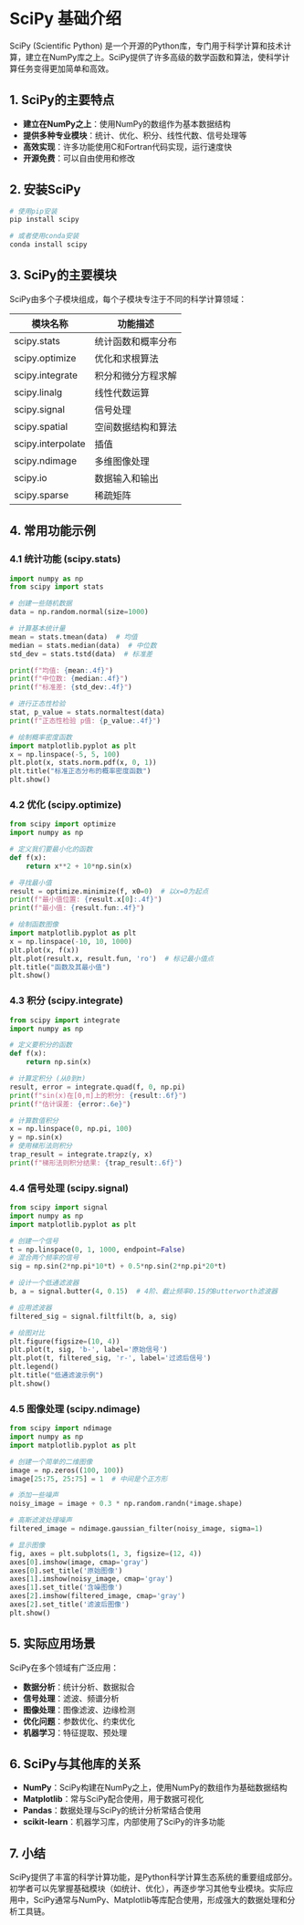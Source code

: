# SciPy 基础介绍

SciPy (Scientific Python) 是一个开源的Python库，专门用于科学计算和技术计算，建立在NumPy库之上。SciPy提供了许多高级的数学函数和算法，使科学计算任务变得更加简单和高效。

## 1. SciPy的主要特点

- **建立在NumPy之上**：使用NumPy的数组作为基本数据结构
- **提供多种专业模块**：统计、优化、积分、线性代数、信号处理等
- **高效实现**：许多功能使用C和Fortran代码实现，运行速度快
- **开源免费**：可以自由使用和修改

## 2. 安装SciPy

```python
# 使用pip安装
pip install scipy

# 或者使用conda安装
conda install scipy
```

## 3. SciPy的主要模块

SciPy由多个子模块组成，每个子模块专注于不同的科学计算领域：

| 模块名称 | 功能描述 |
|---------|---------|
| scipy.stats | 统计函数和概率分布 |
| scipy.optimize | 优化和求根算法 |
| scipy.integrate | 积分和微分方程求解 |
| scipy.linalg | 线性代数运算 |
| scipy.signal | 信号处理 |
| scipy.spatial | 空间数据结构和算法 |
| scipy.interpolate | 插值 |
| scipy.ndimage | 多维图像处理 |
| scipy.io | 数据输入和输出 |
| scipy.sparse | 稀疏矩阵 |

## 4. 常用功能示例

### 4.1 统计功能 (scipy.stats)

```python
import numpy as np
from scipy import stats

# 创建一些随机数据
data = np.random.normal(size=1000)

# 计算基本统计量
mean = stats.tmean(data)  # 均值
median = stats.median(data)  # 中位数
std_dev = stats.tstd(data)  # 标准差

print(f"均值: {mean:.4f}")
print(f"中位数: {median:.4f}")
print(f"标准差: {std_dev:.4f}")

# 进行正态性检验
stat, p_value = stats.normaltest(data)
print(f"正态性检验 p值: {p_value:.4f}")

# 绘制概率密度函数
import matplotlib.pyplot as plt
x = np.linspace(-5, 5, 100)
plt.plot(x, stats.norm.pdf(x, 0, 1))
plt.title("标准正态分布的概率密度函数")
plt.show()
```

### 4.2 优化 (scipy.optimize)

```python
from scipy import optimize
import numpy as np

# 定义我们要最小化的函数
def f(x):
    return x**2 + 10*np.sin(x)

# 寻找最小值
result = optimize.minimize(f, x0=0)  # 以x=0为起点
print(f"最小值位置: {result.x[0]:.4f}")
print(f"最小值: {result.fun:.4f}")

# 绘制函数图像
import matplotlib.pyplot as plt
x = np.linspace(-10, 10, 1000)
plt.plot(x, f(x))
plt.plot(result.x, result.fun, 'ro')  # 标记最小值点
plt.title("函数及其最小值")
plt.show()
```

### 4.3 积分 (scipy.integrate)

```python
from scipy import integrate
import numpy as np

# 定义要积分的函数
def f(x):
    return np.sin(x)

# 计算定积分 (从0到π)
result, error = integrate.quad(f, 0, np.pi)
print(f"sin(x)在[0,π]上的积分: {result:.6f}")
print(f"估计误差: {error:.6e}")

# 计算数值积分
x = np.linspace(0, np.pi, 100)
y = np.sin(x)
# 使用梯形法则积分
trap_result = integrate.trapz(y, x)
print(f"梯形法则积分结果: {trap_result:.6f}")
```

### 4.4 信号处理 (scipy.signal)

```python
from scipy import signal
import numpy as np
import matplotlib.pyplot as plt

# 创建一个信号
t = np.linspace(0, 1, 1000, endpoint=False)
# 混合两个频率的信号
sig = np.sin(2*np.pi*10*t) + 0.5*np.sin(2*np.pi*20*t)

# 设计一个低通滤波器
b, a = signal.butter(4, 0.15)  # 4阶、截止频率0.15的Butterworth滤波器

# 应用滤波器
filtered_sig = signal.filtfilt(b, a, sig)

# 绘图对比
plt.figure(figsize=(10, 4))
plt.plot(t, sig, 'b-', label='原始信号')
plt.plot(t, filtered_sig, 'r-', label='过滤后信号')
plt.legend()
plt.title("低通滤波示例")
plt.show()
```

### 4.5 图像处理 (scipy.ndimage)

```python
from scipy import ndimage
import numpy as np
import matplotlib.pyplot as plt

# 创建一个简单的二维图像
image = np.zeros((100, 100))
image[25:75, 25:75] = 1  # 中间是个正方形

# 添加一些噪声
noisy_image = image + 0.3 * np.random.randn(*image.shape)

# 高斯滤波处理噪声
filtered_image = ndimage.gaussian_filter(noisy_image, sigma=1)

# 显示图像
fig, axes = plt.subplots(1, 3, figsize=(12, 4))
axes[0].imshow(image, cmap='gray')
axes[0].set_title('原始图像')
axes[1].imshow(noisy_image, cmap='gray')
axes[1].set_title('含噪图像')
axes[2].imshow(filtered_image, cmap='gray')
axes[2].set_title('滤波后图像')
plt.show()
```

## 5. 实际应用场景

SciPy在多个领域有广泛应用：

- **数据分析**：统计分析、数据拟合
- **信号处理**：滤波、频谱分析
- **图像处理**：图像滤波、边缘检测
- **优化问题**：参数优化、约束优化
- **机器学习**：特征提取、预处理

## 6. SciPy与其他库的关系

- **NumPy**：SciPy构建在NumPy之上，使用NumPy的数组作为基础数据结构
- **Matplotlib**：常与SciPy配合使用，用于数据可视化
- **Pandas**：数据处理与SciPy的统计分析常结合使用
- **scikit-learn**：机器学习库，内部使用了SciPy的许多功能

## 7. 小结

SciPy提供了丰富的科学计算功能，是Python科学计算生态系统的重要组成部分。初学者可以先掌握基础模块（如统计、优化），再逐步学习其他专业模块。实际应用中，SciPy通常与NumPy、Matplotlib等库配合使用，形成强大的数据处理和分析工具链。